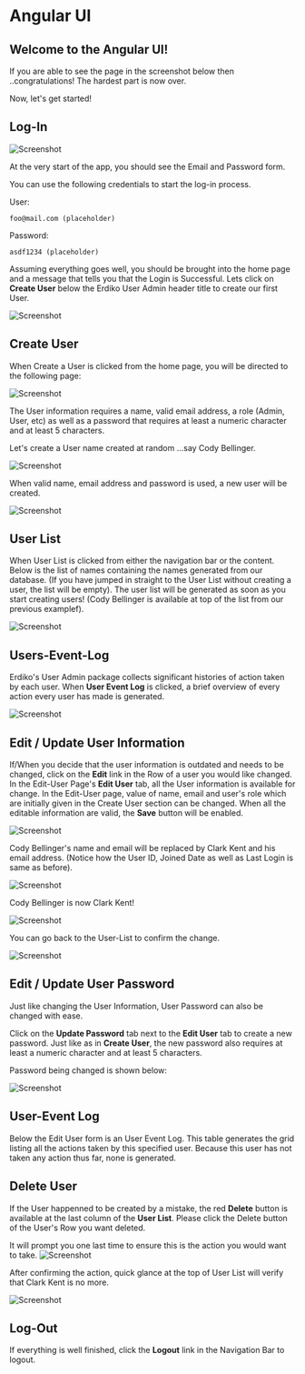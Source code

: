 # Angular UI

## Welcome to the Angular UI!

If you are able to see the page in the screenshot below then ..congratulations! 
The hardest part is now over. 

Now, let's get started!

## Log-In

![Screenshot](images/Log-In.png)

At the very start of the app, you should see the Email and Password form.

You can use the following credentials to start the log-in process.

User:

    foo@mail.com (placeholder)

Password:

    asdf1234 (placeholder)

Assuming everything goes well, you should be brought into the home page and a message that tells you that the Login is Successful.
Lets click on **Create User** below the Erdiko User Admin header title to create our first User.

![Screenshot](images/Logged-In.png)

## Create User

When Create a User is clicked from the home page, you will be directed to the following page:

![Screenshot](images/Create-User.png)

The User information requires a name, valid email address, a role (Admin, User, etc) as well as a password that requires at least a numeric character and at least 5 characters.

Let's create a User name created at random ...say Cody Bellinger.

![Screenshot](images/Creating-User.png)

When valid name, email address and password is used, a new user will be created.

![Screenshot](images/Created-User.png)


## User List

When User List is clicked from either the navigation bar or the content. Below is the list of names containing the names generated from our database. 
(If you have jumped in straight to the User List without creating a user, the list will be empty).
The user list will be generated as soon as you start creating users! (Cody Bellinger is available at top of the list from our previous examplef).

![Screenshot](images/List-User.png)

## Users-Event-Log

Erdiko's User Admin package collects significant histories of action taken by each user. When **User Event Log** is clicked, a brief overview of every action every user has made is generated.

![Screenshot](images/Users-Event-Log.png)

## Edit / Update User Information

If/When you decide that the user information is outdated and needs to be changed, click on the **Edit** link in the Row of a user you would like changed.
In the Edit-User Page's **Edit User** tab, all the User information is available for change. In the Edit-User page, value of name, email and user's role which are initially given in the Create User section can be changed.
When all the editable information are valid, the **Save** button will be enabled. 

![Screenshot](images/Edit-User.png)

Cody Bellinger's name and email will be replaced by Clark Kent and his email address. (Notice how the User ID, Joined Date as well as Last Login is same as before).

![Screenshot](images/Editing-User.png)

Cody Bellinger is now Clark Kent!

![Screenshot](images/Edited-User.png)

You can go back to the User-List to confirm the change.

![Screenshot](images/Edited-List-User.png)


## Edit / Update User Password

Just like changing the User Information, User Password can also be changed with ease.

Click on the **Update Password** tab next to the **Edit User** tab to create a new password. Just like as in **Create User**, the new password also requires at least a numeric character and at least 5 characters. 

Password being changed is shown below:

![Screenshot](images/Edited-User-Pass.png)

## User-Event Log

Below the Edit User form is an User Event Log. This table generates the grid listing all the actions taken by this specified user. Because this user has not taken any action thus far, none is generated.


## Delete User

If the User happenned to be created by a mistake, the red **Delete** button is available at the last column of the **User List**. Please click the Delete button of the User's Row you want deleted.

It will prompt you one last time to ensure this is the action you would want to take.
![Screenshot](images/Delete-User.png)

After confirming the action, quick glance at the top of User List will verify that Clark Kent is no more.

![Screenshot](images/Deleted-User.png)


## Log-Out 

If everything is well finished, click the **Logout** link in the Navigation Bar to logout.
